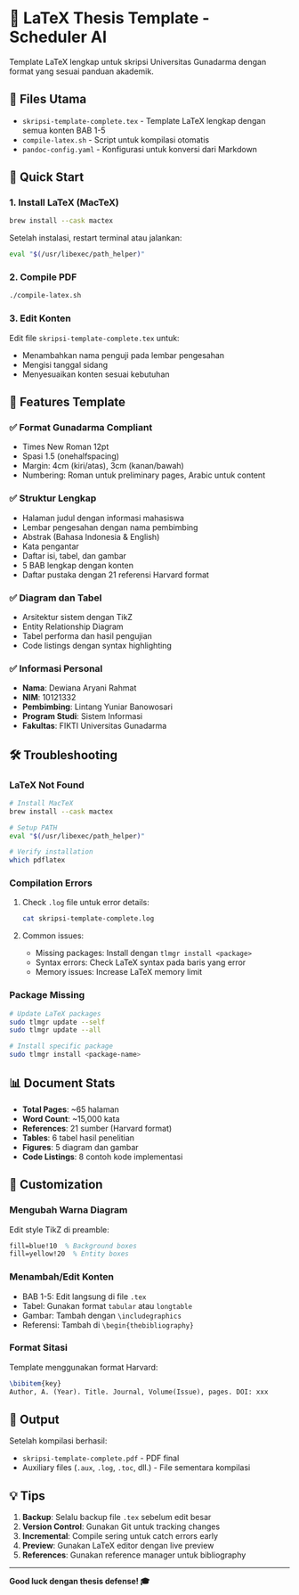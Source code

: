 # 📄 LaTeX Thesis Template - Scheduler AI

Template LaTeX lengkap untuk skripsi Universitas Gunadarma dengan format yang sesuai panduan akademik.

## 🎯 Files Utama

- `skripsi-template-complete.tex` - Template LaTeX lengkap dengan semua konten BAB 1-5
- `compile-latex.sh` - Script untuk kompilasi otomatis
- `pandoc-config.yaml` - Konfigurasi untuk konversi dari Markdown

## 🚀 Quick Start

### 1. Install LaTeX (MacTeX)
```bash
brew install --cask mactex
```

Setelah instalasi, restart terminal atau jalankan:
```bash
eval "$(/usr/libexec/path_helper)"
```

### 2. Compile PDF
```bash
./compile-latex.sh
```

### 3. Edit Konten
Edit file `skripsi-template-complete.tex` untuk:
- Menambahkan nama penguji pada lembar pengesahan
- Mengisi tanggal sidang
- Menyesuaikan konten sesuai kebutuhan

## 📝 Features Template

### ✅ Format Gunadarma Compliant
- Times New Roman 12pt
- Spasi 1.5 (onehalfspacing)
- Margin: 4cm (kiri/atas), 3cm (kanan/bawah)
- Numbering: Roman untuk preliminary pages, Arabic untuk content

### ✅ Struktur Lengkap
- Halaman judul dengan informasi mahasiswa
- Lembar pengesahan dengan nama pembimbing
- Abstrak (Bahasa Indonesia & English)
- Kata pengantar
- Daftar isi, tabel, dan gambar
- 5 BAB lengkap dengan konten
- Daftar pustaka dengan 21 referensi Harvard format

### ✅ Diagram dan Tabel
- Arsitektur sistem dengan TikZ
- Entity Relationship Diagram
- Tabel performa dan hasil pengujian
- Code listings dengan syntax highlighting

### ✅ Informasi Personal
- **Nama**: Dewiana Aryani Rahmat
- **NIM**: 10121332
- **Pembimbing**: Lintang Yuniar Banowosari
- **Program Studi**: Sistem Informasi
- **Fakultas**: FIKTI Universitas Gunadarma

## 🛠️ Troubleshooting

### LaTeX Not Found
```bash
# Install MacTeX
brew install --cask mactex

# Setup PATH
eval "$(/usr/libexec/path_helper)"

# Verify installation
which pdflatex
```

### Compilation Errors
1. Check `.log` file untuk error details:
   ```bash
   cat skripsi-template-complete.log
   ```

2. Common issues:
   - Missing packages: Install dengan `tlmgr install <package>`
   - Syntax errors: Check LaTeX syntax pada baris yang error
   - Memory issues: Increase LaTeX memory limit

### Package Missing
```bash
# Update LaTeX packages
sudo tlmgr update --self
sudo tlmgr update --all

# Install specific package
sudo tlmgr install <package-name>
```

## 📊 Document Stats

- **Total Pages**: ~65 halaman
- **Word Count**: ~15,000 kata
- **References**: 21 sumber (Harvard format)
- **Tables**: 6 tabel hasil penelitian
- **Figures**: 5 diagram dan gambar
- **Code Listings**: 8 contoh kode implementasi

## 🎨 Customization

### Mengubah Warna Diagram
Edit style TikZ di preamble:
```latex
fill=blue!10  % Background boxes
fill=yellow!20  % Entity boxes
```

### Menambah/Edit Konten
- BAB 1-5: Edit langsung di file `.tex`
- Tabel: Gunakan format `tabular` atau `longtable`
- Gambar: Tambah dengan `\includegraphics`
- Referensi: Tambah di `\begin{thebibliography}`

### Format Sitasi
Template menggunakan format Harvard:
```latex
\bibitem{key}
Author, A. (Year). Title. Journal, Volume(Issue), pages. DOI: xxx
```

## 📄 Output

Setelah kompilasi berhasil:
- `skripsi-template-complete.pdf` - PDF final
- Auxiliary files (`.aux`, `.log`, `.toc`, dll.) - File sementara kompilasi

## 💡 Tips

1. **Backup**: Selalu backup file `.tex` sebelum edit besar
2. **Version Control**: Gunakan Git untuk tracking changes
3. **Incremental**: Compile sering untuk catch errors early
4. **Preview**: Gunakan LaTeX editor dengan live preview
5. **References**: Gunakan reference manager untuk bibliography

---

**Good luck dengan thesis defense! 🎓**